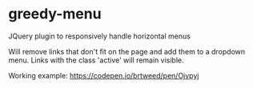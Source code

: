 # greedy-menu
JQuery plugin to responsively handle horizontal menus

Will remove links that don't fit on the page and add them to a dropdown menu.
Links with the class 'active' will remain visible.

Working example: https://codepen.io/brtweed/pen/Ojvpyj
